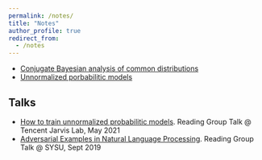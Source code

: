 ```yaml
---
permalink: /notes/
title: "Notes"
author_profile: true
redirect_from: 
  - /notes
---
```


* <a href="https://j-zin.github.io/files/Conjugate_Bayesian_analysis_of_common_distributions.pdf">Conjugate Bayesian analysis of common distributions</a>
* <a href="https://j-zin.github.io/files/unnormalized_probability_models.pdf">Unnormalized porbabilitic models</a>

## Talks

* <a href="https://j-zin.github.io/files/UPM_slides.pdf">How to train unnormalized probabilitic models</a>. Reading Group Talk @ Tencent Jarvis Lab, May 2021
* <a href="https://j-zin.github.io/files/Adversarial_examples_slides.pdf">Adversarial Examples in Natural Language Processing</a>. Reading Group Talk @ SYSU, Sept 2019

